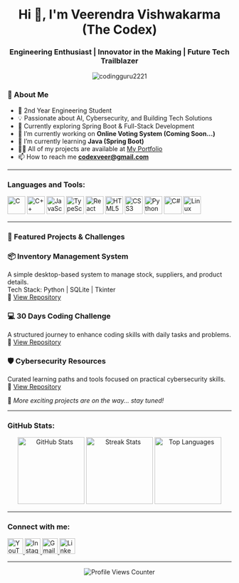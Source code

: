 <h1 align="center">Hi 👋, I'm Veerendra Vishwakarma (The Codex)</h1>
<h3 align="center">Engineering Enthusiast | Innovator in the Making | Future Tech Trailblazer</h3>

<p align="center"> 
  <img src="https://komarev.com/ghpvc/?username=codingguru2221&label=Profile%20views&color=0e75b6&style=flat" alt="codingguru2221" /> 
</p>

### 🚀 About Me

- 🌟 2nd Year Engineering Student  
- 💡 Passionate about AI, Cybersecurity, and Building Tech Solutions  
- 🎯 Currently exploring Spring Boot & Full-Stack Development  
- 🔭 I’m currently working on **Online Voting System (Coming Soon...)**  
- 🌱 I’m currently learning **Java (Spring Boot)**  
- 👨‍💻 All of my projects are available at [My Portfolio](https://codingguru2221.github.io/Portfolio/)  
- 📫 How to reach me **codexveer@gmail.com**

---

<h3 align="left">Languages and Tools:</h3>
<p align="left"> 
  <img src="https://cdn.jsdelivr.net/gh/devicons/devicon/icons/c/c-original.svg" alt="C" width="40" height="40"/>
  <img src="https://cdn.jsdelivr.net/gh/devicons/devicon/icons/cplusplus/cplusplus-original.svg" alt="C++" width="40" height="40"/>
  <img src="https://cdn.jsdelivr.net/gh/devicons/devicon/icons/javascript/javascript-original.svg" alt="JavaScript" width="40" height="40"/>
  <img src="https://cdn.jsdelivr.net/gh/devicons/devicon/icons/typescript/typescript-original.svg" alt="TypeScript" width="40" height="40"/>
  <img src="https://cdn.jsdelivr.net/gh/devicons/devicon/icons/react/react-original.svg" alt="React" width="40" height="40"/>
  <img src="https://cdn.jsdelivr.net/gh/devicons/devicon/icons/html5/html5-original.svg" alt="HTML5" width="40" height="40"/>
  <img src="https://cdn.jsdelivr.net/gh/devicons/devicon/icons/css3/css3-original.svg" alt="CSS3" width="40" height="40"/>
  <img src="https://cdn.jsdelivr.net/gh/devicons/devicon/icons/python/python-original.svg" alt="Python" width="40" height="40"/>
  <img src="https://cdn.jsdelivr.net/gh/devicons/devicon/icons/csharp/csharp-original.svg" alt="C#" width="40" height="40"/>
  <img src="https://cdn.jsdelivr.net/gh/devicons/devicon/icons/linux/linux-original.svg" alt="Linux" width="40" height="40"/>
</p>

---

<h3 align="left">🌟 Featured Projects & Challenges</h3>

### 📦 Inventory Management System
A simple desktop-based system to manage stock, suppliers, and product details.  
Tech Stack: Python | SQLite | Tkinter  
🔗 [View Repository](https://github.com/codingguru2221/Inventory-management-system)

### 💻 30 Days Coding Challenge
A structured journey to enhance coding skills with daily tasks and problems.  
🔗 [View Repository](https://github.com/codingguru2221/30-days-coding-Challenge)

### 🛡️ Cybersecurity Resources
Curated learning paths and tools focused on practical cybersecurity skills.  
🔗 [View Repository](https://github.com/codingguru2221/CyberSecurity)

🚧 _More exciting projects are on the way... stay tuned!_

---

<h3 align="left">GitHub Stats:</h3>
<div align="center">
  <img src="https://github-readme-stats.vercel.app/api?username=TheCOdexOfficial&theme=default&hide_border=false&include_all_commits=true&count_private=true" height="150" alt="GitHub Stats"  />
  <img src="https://nirzak-streak-stats.vercel.app/?user=TheCOdexOfficial&theme=default&hide_border=false" height="150" alt="Streak Stats"  />
  <img src="https://github-readme-stats.vercel.app/api/top-langs/?username=TheCOdexOfficial&theme=default&hide_border=false&include_all_commits=true&count_private=true&layout=compact" height="150" alt="Top Languages"  />
</div>

---

<h3 align="left">Connect with me:</h3>
<p align="left">
  <a href="https://www.youtube.com/@code_ideas" target="_blank">
    <img src="https://img.shields.io/static/v1?message=YouTube&logo=youtube&label=&color=FF0000&logoColor=white&labelColor=&style=for-the-badge" height="35" alt="YouTube" />
  </a>
  <a href="https://www.instagram.com/__the_codex__/" target="_blank">
    <img src="https://img.shields.io/static/v1?message=Instagram&logo=instagram&label=&color=E4405F&logoColor=white&labelColor=&style=for-the-badge" height="35" alt="Instagram" />
  </a>
  <a href="mailto:codexveer@gmail.com" target="_blank">
    <img src="https://img.shields.io/static/v1?message=Gmail&logo=gmail&label=&color=D14836&logoColor=white&labelColor=&style=for-the-badge" height="35" alt="Gmail" />
  </a>
  <a href="https://www.linkedin.com/in/veerendra-vishwakarma-0028a8344/" target="_blank">
    <img src="https://img.shields.io/static/v1?message=LinkedIn&logo=linkedin&label=&color=0077B5&logoColor=white&labelColor=&style=for-the-badge" height="35" alt="LinkedIn" />
  </a>
</p>

---

<div align="center">
  <img src="https://profile-counter.glitch.me/codingguru2221/count.svg?" alt="Profile Views Counter" />
</div>
